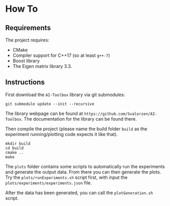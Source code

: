 How To
======

Requirements
------------

The project requires:

- CMake
- Compiler support for C++17 (so at least `g++-7`)
- Boost library
- The Eigen matrix library 3.3.

Instructions
------------

First download the `AI-Toolbox` library via git submodules:

```
git submodule update --init --recursive
```

The library webpage can be found at `https://github.com/Svalorzen/AI-Toolbox`.
The documentation for the library can be found there.

Then compile the project (please name the build folder `build` as the experiment
running/plotting code expects it like that).

```
mkdir build
cd build
cmake ..
make
```

The `plots` folder contains some scripts to automatically run the experiments
and generate the output data. From there you can then generate the plots. Try
the `plots/runExperiments.sh` script first, with input the
`plots/experiments/experiments.json` file.

After the data has been generated, you can call the `plotGeneration.sh` script.
